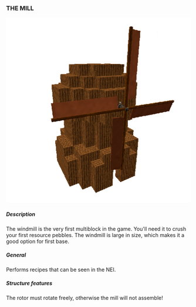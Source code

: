 ### THE MILL

![LOGO](media/gregtech/THE_MILL.png)

##### Description

The windmill is the very first multiblock in the game. You'll need it to crush your first resource pebbles. The windmill is large in size, which makes it a good option for first base.

##### General

Performs recipes that can be seen in the NEI.

##### Structure features

The rotor must rotate freely, otherwise the mill will not assemble!
